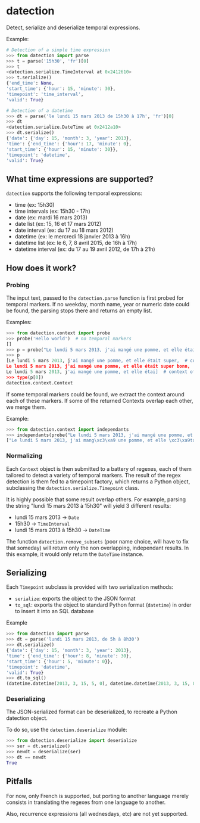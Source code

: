 # datection

Detect, serialize and deserialize temporal expressions.

Example:
```python
# Detection of a simple time expression
>>> from datection import parse
>>> t = parse('15h30', 'fr')[0]
>>> t
<datection.serialize.TimeInterval at 0x2412610>
>>> t.serialize()
{'end_time': None,
'start_time': {'hour': 15, 'minute': 30},
'timepoint': 'time_interval',
'valid': True}

# Detection of a datetime
>>> dt = parse('le lundi 15 mars 2013 de 15h30 à 17h', 'fr')[0]
>>> dt
<datection.serialize.DateTime at 0x2412a10>
>>> dt.serialize()
{'date': {'day': 15, 'month': 3, 'year': 2013},
'time': {'end_time': {'hour': 17, 'minute': 0},
'start_time': {'hour': 15, 'minute': 30}},
'timepoint': 'datetime',
'valid': True}
```

## What time expressions are supported?

``datection`` supports the following temporal expressions:

* time (ex: 15h30)
* time intervals (ex: 15h30 - 17h)
* date (ex: mardi 16 mars 2013)
* date list (ex: 15, 16 et 17 mars 2012)
* date interval (ex: du 17 au 18 mars 2012)
* datetime (ex: le mercredi 18 janvier 2013 à 16h)
* datetime list (ex: le 6, 7, 8 avril 2015, de 16h à 17h)
* datetime interval (ex: du 17 au 19 avril 2012, de 17h à 21h)

## How does it work?

### Probing
The input text, passed to the ``datection.parse`` function is first probed for temporal markers.
If no weekday, month name, year or numeric date could be found, the parsing stops there and returns an empty list.

Examples:
```python
>>> from datection.context import probe
>>> probe('Hello world')  # no temporal markers
[]
>>> p = probe("Le lundi 5 mars 2013, j'ai mangé une pomme, et elle était super bonne bonne bonne, comme le jour", 'fr')
>>> p
[Le lundi 5 mars 2013, j'ai mangé une pomme, et elle était super,  # context of 'lundi'
Le lundi 5 mars 2013, j'ai mangé une pomme, et elle était super bonn,  # context of 'mars'
Le lundi 5 mars 2013, j'ai mangé une pomme, et elle étai]  # context of '2013'
>>> type(p[0])
datection.context.Context
```

If some temporal markers could be found, we extract the context around each of these markers.
If some of the returned Contexts overlap each other, we merge them.

Example:
```python
>>> from datection.context import independants
>>> independants(probe("Le lundi 5 mars 2013, j'ai mangé une pomme, et elle était super bonne bonne bonne, comme le jour", 'fr'))
["Le lundi 5 mars 2013, j'ai mang\xc3\xa9 une pomme, et elle \xc3\xa9tait super bonn"]
```

### Normalizing
Each ``Context`` object is then submitted to a battery of regexes, each of them tailored to detect a variety of temporal markers.
The result of the regex detection is them fed to a timepoint factory, which returns a Python object, subclassing the ``datection.serialize.Timepoint`` class.

It is highly possible that some result overlap others. For example, parsing the string "lundi 15 mars 2013 à 15h30" will yield 3 different results:

* lundi 15 mars 2013 → ``Date``
* 15h30 → ``TimeInterval``
* lundi 15 mars 2013 à 15h30 → ``DateTime``

The function ``datection.remove_subsets`` (poor name choice, will have to fix that someday) will return only the non overlapping, independant results.
In this example, it would only return the ``DateTime`` instance.


## Serializing
Each ``Timepoint`` subclass is provided with two serialization methods:

* ``serialize``: exports the object to the JSON format
* ``to_sql``: exports the object to standard Python format (``datetime``) in order to insert it into an SQL database

Example
```python
>>> from datection import parse
>>> dt = parse('lundi 15 mars 2013, de 5h à 8h30')
>>> dt.serialize()
{'date': {'day': 15, 'month': 3, 'year': 2013},
'time': {'end_time': {'hour': 8, 'minute': 30},
'start_time': {'hour': 5, 'minute': 0}},
'timepoint': 'datetime',
'valid': True}
>>> dt.to_sql()
(datetime.datetime(2013, 3, 15, 5, 0), datetime.datetime(2013, 3, 15, 8, 30))
```



### Deserializing
The JSON-serialized format can be deserialized, to recreate a Python datection object.

To do so, use the ``datection.deserialize`` module:
```python
>>> from datection.deserialize import deserialize
>>> ser = dt.serialize()
>>> newdt = deserialize(ser)
>>> dt == newdt
True
```

## Pitfalls

For now, only French is supported, but porting to another language merely consists in translating the regexes from one language to another.

Also, recurrence expressions (all wednesdays, etc) are not yet supported.
